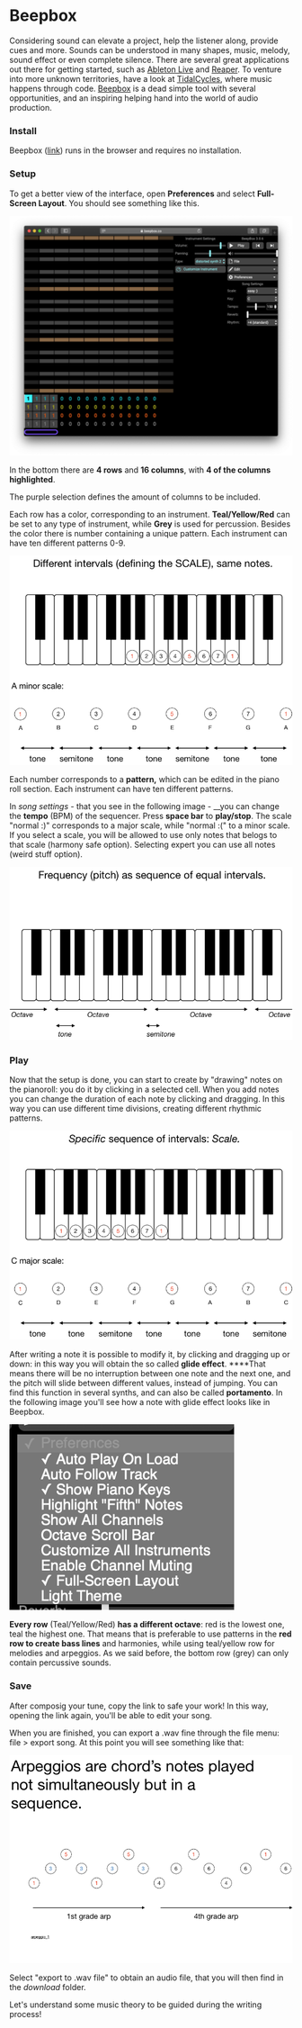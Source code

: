 # Beepbox

Considering sound can elevate a project, help the listener along, provide cues and more. Sounds can be understood in many shapes, music, melody, sound effect or even complete silence. There are several great applications out there for getting started, such as [Ableton Live](http://ableton.com/) and [Reaper](https://www.reaper.fm/). To venture into more unknown territories, have a look at [TidalCycles](https://tidalcycles.org/index.php/Welcome), where music happens through code.  [Beepbox](https://www.beepbox.co/) is a dead simple tool with several opportunities, and an inspiring helping hand into the world of audio production. 

### Install

Beepbox \([link](https://www.beepbox.co/#8n31s0k0l00e03t2mm0a7g0fj07i0r1o3210T5v1L4ua3q1d4f7y5z1C0c4h0HTP9Bx99sp99900T0v1L4u86q1d4f9y0z9C0w6c0h3T1v1L4u30q1d5f9y1z7C1c0A9F4B0V1Q19e4Pb631E0067T4v1L4uf0q1z6666ji8k8k3jSBKSJJAArriiiiii07JCABrzrrrrrrr00YrkqHrsrrrrjr005zrAqzrjzrrqr1jRjrqGGrrzsrsA099ijrABJJJIAzrrtirqrqjqixzsrAjrqjiqaqqysttAJqjikikrizrHtBJJAzArzrIsRCITKSS099ijrAJS____Qg99habbCAYrDzh00b4h400000000h4g000000014h000000004h400000000p16000000)\) runs in the browser and requires no installation.

### Setup

To get a better view of the interface, open **Preferences** and select **Full-Screen Layout**. You should see something like this.

![](../../../.gitbook/assets/beepbox-interface.png)

In the bottom there are **4 rows** and **16 columns**, with **4 of the columns highlighted**. 

The purple selection defines the amount of columns to be included.

Each row has a color, corresponding to an instrument. **Teal/Yellow/Red** can be set to any type of instrument, while **Grey** is used for percussion. Besides the color there is number containing a unique pattern. Each instrument can have ten different patterns 0-9.

![](../../../.gitbook/assets/immagine%20%285%29.png)



Each number corresponds to a **pattern,** which  can be edited in the piano roll section.  Each instrument can have ten different patterns.

In _song settings -_ that you see in the following image -  __you can change the **tempo** \(BPM\) of the sequencer. Press **space bar** to **play/stop**. The scale "normal :\)" corresponds to a major scale, while "normal :\(" to a minor scale. If you select a scale, you will be allowed to use only notes that belogs to that scale \(harmony safe option\). Selecting expert you can use all notes \(weird stuff option\).

![](../../../.gitbook/assets/immagine%20%2813%29.png)

### Play

Now that the setup is  done, you can start to create by "drawing" notes on the pianoroll: you do it by clicking in a selected cell.  When you add notes you can change the duration of each note by clicking and dragging. In this way you can use different time divisions, creating different rhythmic patterns.

![](../../../.gitbook/assets/immagine%20%288%29.png)

After writing a note it is possible to modify it, by clicking and dragging up or down: in this way you will obtain the so called **glide effect**. ****That means there will be no interruption between one note and the next one, and the pitch will slide between different values, instead of jumping. You can find this function in several synths, and can also be called **portamento**. In the following image you'll see how a note with glide effect looks like in Beepbox.

![](../../../.gitbook/assets/immagine%20%289%29.png)

**Every row** \(Teal/Yellow/Red\) **has a different octave**: red is the lowest one, teal the highest one. That means that is preferable to use patterns in the **red row to create bass lines** and harmonies, while using teal/yellow row for melodies and arpeggios. As we said before, the bottom row \(grey\) can only contain percussive sounds.

### Save

After composig your tune, copy the link to safe your work! In this way, opening the link again, you'll be able to edit your song. 

When you are finished, you can export a .wav fine through the file menu: file &gt; export song. At this point you will see something like that:

![](../../../.gitbook/assets/immagine%20%283%29.png)

Select "export to .wav file" to obtain an audio file, that you will then find in the _download_ folder.

Let's understand some music theory to be guided during the writing process!

